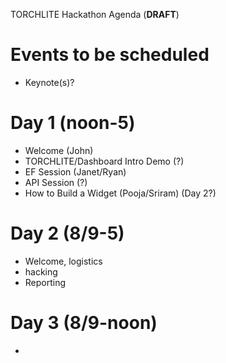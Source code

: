 TORCHLITE Hackathon Agenda (**DRAFT**)

# Events to be scheduled
- Keynote(s)?

# Day 1 (noon-5)

- Welcome (John)
- TORCHLITE/Dashboard Intro Demo (?)
- EF Session (Janet/Ryan)
- API Session (?)
- How to Build a Widget (Pooja/Sriram) (Day 2?)

# Day 2 (8/9-5)

- Welcome, logistics
- hacking
- Reporting

# Day 3 (8/9-noon)

- 
